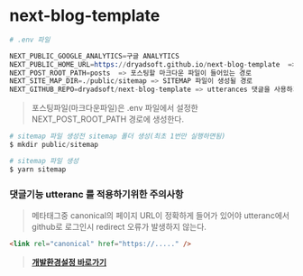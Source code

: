 # next-blog-template

```s
# .env 파일

NEXT_PUBLIC_GOOGLE_ANALYTICS=구글 ANALYTICS
NEXT_PUBLIC_HOME_URL=https://dryadsoft.github.io/next-blog-template  => 실제 서비스할 블로그 URL 주소
NEXT_POST_ROOT_PATH=posts  => 포스팅할 마크다운 파일이 들어있는 경로
NEXT_SITE_MAP_DIR=./public/sitemap => SITEMAP 파일이 생성될 경로
NEXT_GITHUB_REPO=dryadsoft/next-blog-template => utterances 댓글을 사용하기위하여 owner/repository 입력
```

> 포스팅파일(마크다운파일)은 .env 파일에서 설정한 NEXT_POST_ROOT_PATH 경로에 생성한다.

```s
# sitemap 파일 생성전 sitemap 폴더 생성(최초 1번만 실행하면됨)
$ mkdir public/sitemap

# sitemap 파일 생성
$ yarn sitemap
```

### 댓글기능 utteranc 를 적용하기위한 주의사항

> 메타태그중 canonical의 페이지 URL이 정확하게 들어가 있어야 utteranc에서 github로 로그인시
> redirect 오류가 발생하지 않는다.

```html
<link rel="canonical" href="https://....." />
```

> **[개발환경설정 바로가기](https://github.com/dryadsoft/next-blog-template/blob/master/개발환경설정.md)**
